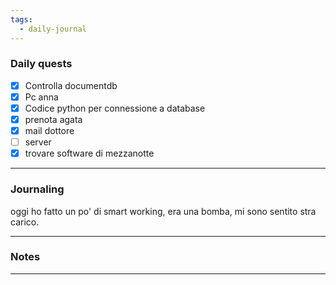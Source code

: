 ```yaml
---
tags:
  - daily-journal
---
```

### Daily quests
- [x] Controlla documentdb
- [x] Pc anna
- [x] Codice python per connessione a database
- [x] prenota agata
- [x] mail dottore
- [ ] server
- [x] trovare software di mezzanotte

---
### Journaling
oggi ho fatto un po' di smart working, era una bomba, mi sono sentito stra carico.


---
### Notes


---